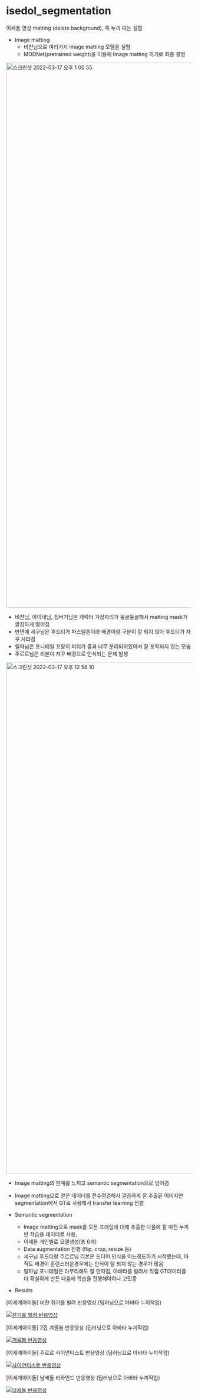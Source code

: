 # isedol_segmentation
이세돌 영상 matting (delete background), 즉 누끼 따는 실험
- Image matting
  - 비챤님으로 여러가지 image matting 모델을 실험
  - MODNet(pretrained weight)을 이용해 Image matting 하기로 최종 결정

<img width="1478" alt="스크린샷 2022-03-17 오후 1 00 55" src="https://user-images.githubusercontent.com/6532977/160552854-7bbba1c3-1b94-47e1-aa1e-3c2fb1931160.png">

  - 비챤님, 아이네님, 징버거님은 캐릭터 가장자리가 둥글둥글해서 matting mask가 깔끔하게 떨어짐
  - 반면에 세구님은 후드티가 파스텔톤이라 배경이랑 구분이 잘 되지 않아 후드티가 자꾸 사라짐
  - 릴파님은 포니테일 꼬랑지 머리가 몸과 너무 분리되어있어서 잘 포착되지 않는 모습
  - 주르르님은 리본이 자꾸 배경으로 인식되는 문제 발생
<img width="1387" alt="스크린샷 2022-03-17 오후 12 58 10" src="https://user-images.githubusercontent.com/6532977/160553135-785a31a0-8a66-4c35-a2a1-e1c9f8170410.png">

  - Image matting의 한계를 느끼고 semantic segmentation으로 넘어감
  - Image matting으로 얻은 데이터를 전수점검해서 깔끔하게 잘 추출된 이미지만 segmentation에서 GT로 사용해서 transfer learning 진행

- Semantic segmentation
  - Image matting으로 mask를 모든 프레임에 대해 추출한 다음에 잘 따진 누끼만 학습용 데이터로 사용,
  - 이세돌 개인별로 모델생성(총 6개)
  - Data augmentation 진행 (flip, crop, resize 등)
  - 세구님 후드티랑 주르르님 리본은 드디어 인식을 어느정도하기 시작했는데, 아직도 배경이 혼란스러운경우에는 인식이 잘 되지 않는 경우가 많음
  - 릴파님 포니테일은 아무리해도 잘 안따짐, 아바타를 빌려서 직접 GT데이터를 더 확실하게 만든 다음에 학습을 진행해야하나 고민중

- Results

[이세계아이돌] 비챤 취기를 빌려 반응영상 (딥러닝으로 아바타 누끼작업)

[![챤기를 빌려 반응영상](http://img.youtube.com/vi/wcX7fQqaIe8/0.jpg)](https://youtu.be/wcX7fQqaIe8?t=0s)

[이세계아이돌] 2집 겨울봄 반응영상 (딥러닝으로 아바타 누끼작업)

[![겨울봄 반응영상](http://img.youtube.com/vi/KH5TlW0Njvg/0.jpg)](https://youtu.be/KH5TlW0Njvg?t=0s)

[이세계아이돌] 주르르 사이언티스트 반응영상 (딥러닝으로 아바타 누끼작업)

[![사이언티스트 반응영상](http://img.youtube.com/vi/o1p1PnMw7zc/0.jpg)](https://youtu.be/o1p1PnMw7zc?t=0s)

[이세계아이돌] 남세돌 리와인드 반응영상 (딥러닝으로 아바타 누끼작업)

[![남세돌 반응영상](http://img.youtube.com/vi/4s2UVhjfpDY/0.jpg)](https://youtu.be/4s2UVhjfpDY?t=0s)
